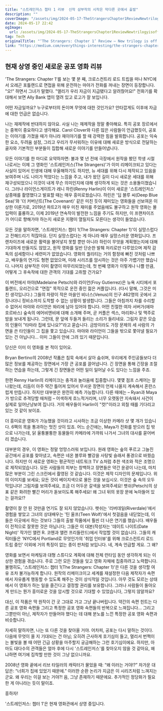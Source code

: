 ```yaml
---
title: "스트레인저스 챕터 1 리뷰  신작 삼부작의 시작은 막다른 곳에서 출발"
description: ""
coverImage: "/assets/img/2024-05-17-TheStrangersChapter1ReviewNewtrilogyisofftoalimpstart_0.png"
date: 2024-05-17 22:42
ogImage: 
  url: /assets/img/2024-05-17-TheStrangersChapter1ReviewNewtrilogyisofftoalimpstart_0.png
tag: Tech
originalTitle: "‘The Strangers: Chapter 1’ Review — New trilogy is off to a limp start"
link: "https://medium.com/everythings-interesting/the-strangers-chapter-1-review-new-trilogy-is-off-to-a-limp-start-c9b7342dae9a"
---
```



## 현재 상영 중인 새로운 공포 영화 리뷰

'The Strangers: Chapter 1'를 보는 몇 분 째, 크로스컨트리 로드 트립을 떠나 NYC에서 오레곤 포틀랜드로 면접을 위해 운전하는 마야가 전화를 꺼내는 장면이 등장합니다. "오!" 하면서 그녀가 말했다. "앨리가 우리 자금이 지급됐다고 알려줬어요!" 전화기를 확대해서 보면 Ally Bank 앱이 열려 있고 로고가 잘 보입니다.

어떤 자금일까요? 누구로부터의 돈이며 무엇에 대한 것인가요? 안타깝게도 이후에 자금에 대한 언급은 없습니다.

나는 재제작에 반대하지 않아요. 사실 나는 재제작을 정말 좋아해요. 특히 공포 장르에서는 중복이 중요하다고 생각해요. Carol Clover와 다른 많은 사람들이 언급했듯이, 공포는 이야기를 가졌을 때가 아니라 재이야기를 할 때 강력한 힘을 발휘합니다. 공포는 익숙한 요소, 두려움 설정, 그리고 우리가 무서워하는 이유에 대해 새로운 방식으로 전달하는 골자와 기본적인 부분들이 집합해 새로운 이야기를 만들어냅니다.

<div class="content-ad"></div>

모든 이야기를 한 마디로 요약하자면: 불과 몇 년 전에 극장에서 원작을 봤던 학생 시절 나로서는 이제 그 영화인 '스트레인저스(The Strangers)'가 이미 리메이크되고 있다는 사실이 있어서 인생에 대해 우울해하기도 하지만, 뉴 세대를 위해 다시 제작되고 있음을 보여주며 나도 나이가 먹었다는 느낌을 주고, 내가 왔던 길이 다시 새로운 세대를 위해 재구성되었으니 이것이 내게 무슨 의미인지에 대해 생각하게 되는 것은 소용돌이쳤습니다. 그러나 라이언스게이트가 레니 하린(Renny Harlin)이 이미 새로운 '스트레인저스' 삼종매를 촬영했다고 발표할 때는 매우 흥미로웠습니다. 하린은 '딥 블루 씨(Deep Blue Sea)'와 '더 커버넌트(The Covenant)' 같은 미친 듯이 재미있는 영화들을 선보여온 이상한 이론가로, 2019년 파트2가 매우 미친 재미를 주었음에도 불구하고 원작 영화는 몰입력이 훌륭하고, 이제 2019년 연속작이 발전한 느낌을 주기도 하지만, 이 프랜차이즈가 어디로 향해가야 하는지 새로운 지평이 열릴지도 모른다는 생각이 들었습니다.

모든 것을 말하자면, '스트레인저스: 챕터 1(The Strangers: Chapter 1)'이 실망스럽다고 전해드리기 적잖아요. 단지 실망스럽다는 게 아니라 매우 실망스러운 영화입니다. 프랜차이즈에 새로운 활력을 불어넣지 못할 뿐만 아니라 하린이 무엇을 계획했는지에 대해 기대하게 만들지도 않았고, 원작 영화를 일반 단순한 발췌 처리로만 다루었으며 제작 감독의 섬세함이나 세련미가 없었습니다. 영화의 퀄리티는 거의 함정에 빠진 것처럼 나쁘고, 배우들의 연기도 형편 없었으며, 미래 시리즈를 암시하는 것은 아주 가볍기만 했습니다. 나머지 삼부작은 이미 촬영이 마무리되었는데, 첫 번째 영화가 이렇게나 나쁠 만큼, 어떻게 그 후속작에 대한 관객의 기대를 고취할 건가요?

이 버전에서 마야(Madelaine Petsch)와 라이언(Froy Gutierrez)은 뉴욕 시티에서 포틀랜드, 오리건으로 "면접" 목적으로 운전 중인 젊은 커플입니다. (다시 말해, 그것은 미친 생각입니다.) 그들의 차량이 작은 마을인 비너스(Venus)의 인구 462명의 곳에서 고장나더니 정비소까지 도착할 수 없는 상황이 발생합니다. 그들은 아침까지 차를 수리할 수 없어서 마야와 라이언은 똬리에 남아 있어야 합니다. 어떤 친절한 여자 서버가(에마 호르바스) 숲속의 에어비앤비에 대해 소개해 주며, 곧 커플은 섹스, 마리화나 및 맥주로 밤을 보내게 됩니다. 그런데, 문 앞에 두들겨 들리는 소리가 들리네요. 그림자 같은 모습의 인물이 "타마라 집에 있나요?"라고 묻습니다. 금방이라도 가장 문제의 세 사람의 가면을 쓴 타인들이 그 집을 쫓고 있습니다. 마야와 라이언이 그들을 밖으로 쫓아낼 필요가 있는 건 아닙니다... 이미 그들이 안에 그려 있기 때문입니다.

<div class="content-ad"></div>

당신은 이미 이 영화를 본 적이 있어요.

Bryan Bertino의 2008년 작품은 침묵 속에서 살아 숨쉬며, 우리에게 주인공들보다 더 많은 정보를 제공하는 장면에서 가장 큰 공포를 끌어냅니다. 긴 장면을 통해 긴장을 조절하는 연습을 하는데, 그렇게 긴 장면들은 어떤 일이 일어날 수도 있다는 느낌을 주죠.

한편 Renny Harlin의 리메이크는 충격과 놀라움에 집중합니다. 몇몇 점프 스케어는 잘 나왔는데, 리듬이 아주 약간 틀어져 있어서 무서운 장면이 언제 나올지 계속해서 혼란스럽게 만듭니다. 하지만 대부분은 완전히 예측 가능합니다. 다른 때에는 – Ryan과 Maya가 방으로 추격당할 때처럼 – 어색하게 흐느적거리며, 너무 오랫동안 지속돼서 사건이 실제로 일어난냥보여 집니다. 거의 배우들이 Harlin이 "컷!"이라고 외칠 때를 기다리고 있는 것 같이 보이죠.

더 흥미로운 영화가 가능했을 것이라고 시사하는 조금 이상한 카메라 샷 몇 개가 있습니다. 6팩의 목을 통과하는 멋진 샷이 있죠. 어느 순간에는, Maya가 전화를 받으러 집 밖으로 나가는데, 닭 울퉁불퉁한 동물들이 카메라에 가까워 나가서 그녀의 대사를 묻어버리 겠습니다.

<div class="content-ad"></div>

대부분의 경우, 이 영화는 정말 엉망스러워 보입니다. 원래 영화는 숲의 푸르고 그늘진 공간에서 공포를 찾아냈고, 속편은 네온 블루와 빨강을 사탕빛 슬래셔 풍경으로 바꿨습니다. 하지만 이 새로운 영화는 평균적인 네트워크 TV 쇼처럼 추한 색조와 적은 조명으로 제작되었습니다. 모든 사람들의 피부는 창백하고 장면들은 약간 윤광이 나는데, 마치 많은 부분이 그린 스크린에서 촬영된 것 같습니다. 이것은 제작 디자인의 문제입니다. 위의 이미지를 보세요; 모든 것이 베이지색으로 물든 것을 보십시오. 이것은 숲 속의 오두막입니다! 그림자를 보여주세요, 조금 더 어두운 갈색을 보여주세요! 팻쉬(Petsch)의 상표 같은 화려한 빨간 머리가 돋보이도록 해주세요! 왜 그녀 뒤의 옷장 문에 녹아들어 있는 걸까요!?

촬영이 잘 안 된 것만큼 연기도 잘 되지 않았습니다. 팻쉬는 '리버데일(Riverdale)'에서 경험을 쌓았고 그녀의 상대배우는 '틴 울프(Teen Wolf)'에서 첫걸음을 내딛었는데, 이들은 이곳에서 하는 것보다 그들의 출발 작품에서 훨씬 더 나은 연기를 했습니다. 배우들이 전적으로 잘못한 것은 아닙니다; 그들은 이 대본(작성자는 '데이트 나이트(Date Night)' 작가인 앨런 R. 코헨과 앨런 프리들란드)에서 작업할 것이 없습니다. 그들의 캐릭터들은 'NYC에서 Portland로 무엇인가의 '취업 인터뷰'를 위해 크로스컨트리 로드 트립 중인' 이외에 거의 특징이 없는 종이 판처럼 보입니다. 네, 계속 언급할 게요. 그 왜?

영화를 보면서 마케팅과 대형 스튜디오 계획에 대해 전체 런타임 동안 생각하게 되는 이상한 경험을 겪습니다. 주로 그런 모든 것들을 잊고 영화 자체에 집중하려고 노력합니다. 불행히도, '스트레인저스: 챕터 1(The Strangers: Chapter 1)'은 다른 것을 생각할 여유 조차 불가능하게 합니다. 원작의 리메이크이고 세계를 재설정한 다음 제작자가 속편에서 자유롭게 행동할 수 있도록 해주는 것이 상식적일 것입니다. 아무 것도 모르는 상태에서 이 영화가 하는 일을 즐긴다고 결정할 권리를 보유합니다. 그러나 사람들이 돌아오게 만드는 뭔가 흥미로운 것을 암시할 것으로 기대할 수 있었습니다, 그렇지 않알까요?

대신, 이 작품은 딱 원작이 간 곳 그대로 가고 그냥 끝나버립니다. 약간의 속편 힌트는 다른 공포 영화 속편들 그리고 특정한 공포 영화 속편들의 반복으로 느껴집니다... 그리고 그뿐만이 아닌, 제작자가 만들어야 했다는 데 대해 분노를 느낀 특정한 공포 영화 속편과 비슷합니다.

<div class="content-ad"></div>

자세히 말하자면, 나는 또 다른 것을 찾아올 거야. 어차피, 공포는 다시 말하는 것이다. 다음에 무엇이 올 지 기대되는 건 아님; 오히려 근사하게 호기심이 들고, 멀리서 번쩍이는 불빛을 볼 때 어떤 긴급 상황을 마주할지 궁금해하는 그런 호기심이에요. 하지만, 아마도 대다수의 관객들은 얼마 후에 다시 '스트레인저스'를 찾아오지 않을 것 같아요, 왜냐하면 여기에 집착할 만한 것이 그냥 없으니까요.

2008년 영화 끝에서 리브 타일러의 캐릭터가 물었을 때: “왜 이러는 거야!?” 차가운 대답은: “너희가 집에 있었기 때문에.” 이러한 순환 논리가 지금은 이 시리즈처럼 느껴지는군요. 왜 우리는 이걸 보는 거야?! 음, 그냥 존재하기 때문에요. 추가적인 정당화가 필요한 게 아니라는 듯이 말이죠.

흥하자!

'스트레인저스: 챕터 1'은 현재 영화관에서 상영 중입니다.